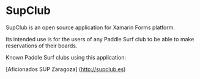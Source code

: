 # SupClub
SupClub is an open source application for Xamarin Forms platform.

Its intended use is for the users of any Paddle Surf club to be able to make reservations of their boards.

Known Paddle Surf clubs using this application:

[Aficionados SUP Zaragoza] (http://supclub.es)


<!--stackedit_data:
eyJoaXN0b3J5IjpbLTE0OTg1MzQ3NDddfQ==
-->